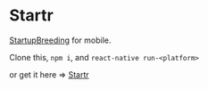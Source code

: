 # Startr

[StartupBreeding](http://startupbreeding.com) for mobile.


Clone this, `npm i`, and `react-native run-<platform>`

or get it here => [Startr](https://getexponent.com/@community/startr)
